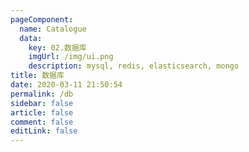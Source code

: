 ```yaml
---
pageComponent: 
  name: Catalogue
  data: 
    key: 02.数据库
    imgUrl: /img/ui.png
    description: mysql, redis, elasticsearch, mongo
title: 数据库
date: 2020-03-11 21:50:54
permalink: /db
sidebar: false
article: false
comment: false
editLink: false
---
```

